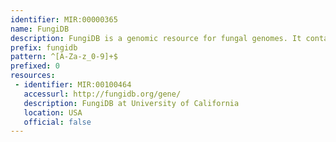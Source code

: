 ```yaml
---
identifier: MIR:00000365
name: FungiDB
description: FungiDB is a genomic resource for fungal genomes. It contains contains genome sequence and annotation from several fungal classes, including the Ascomycota classes, Eurotiomycetes, Sordariomycetes, Saccharomycetes and the Basidiomycota orders, Pucciniomycetes and Tremellomycetes, and the basal 'Zygomycete' lineage Mucormycotina.
prefix: fungidb
pattern: ^[A-Za-z_0-9]+$
prefixed: 0
resources:
 - identifier: MIR:00100464
   accessurl: http://fungidb.org/gene/
   description: FungiDB at University of California
   location: USA
   official: false
---
```

